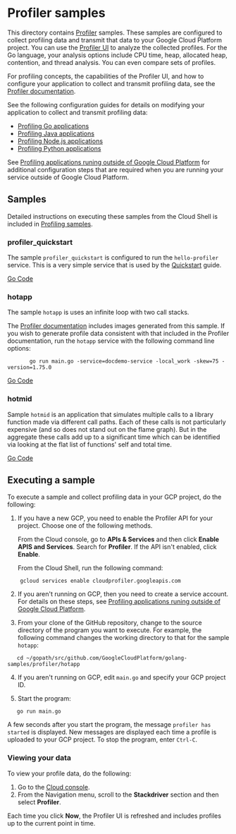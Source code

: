 # Profiler samples

This directory contains [Profiler](https://cloud.google.com/profiler/docs) samples.
These samples are configured to collect profiling data and transmit that data to your
Google Cloud Platform project. You can use the
[Profiler UI](https://cloud.google.com/profiler/docs/using-profiler)
to analyze the collected profiles. For the Go language, your analysis options include
CPU time, heap, allocated heap, contention, and thread analysis. You can even
compare sets of profiles.

For profiling concepts, the capabilities of the Profiler UI, and how to configure your application
to collect and transmit profiling data, see the
[Profiler documentation](https://cloud.google.com/profiler/docs).

See the following configuration guides for details on modifying your application to collect
and transmit profiling data:

+ [Profiling Go applications](https://cloud.google.com/profiler/docs/profiling-go)
+ [Profiling Java applications](https://cloud.google.com/profiler/docs/profiling-java)
+ [Profiling Node.js applications](https://cloud.google.com/profiler/docs/profiling-nodejs)
+ [Profiling Python applications](https://cloud.google.com/profiler/docs/profiling-python)

See
[Profiling applications runing outside of Google Cloud Platform](https://cloud.google.com/profiler/docs/profiling-external) 
for additional configuration steps that are required when you are running your service outside of
Google Cloud Platform.

## Samples

Detailed instructions on executing these samples from the Cloud Shell is included in
[Profiling samples](https://cloud.google.com/profiler/docs/samples).

### profiler_quickstart

The sample `profiler_quickstart` is configured to run the `hello-profiler` service.
This is a very simple service that is used by the
[Quickstart](https://cloud.google.com/profiler/docs/quickstart) guide.

[Go Code](/profiler/profiler_quickstart)

### hotapp

The sample `hotapp` is uses an infinite loop with two call stacks.

The [Profiler documentation](https://cloud.google.com/profiler/docs)
includes images generated from this sample. 
If you wish to generate profile data consistent with that included in the Profiler documentation,
run the `hotapp` service with the following command line options:
```
       go run main.go -service=docdemo-service -local_work -skew=75 -version=1.75.0
```

[Go Code](/profiler/hotapp)

### hotmid

Sample `hotmid` is an application that simulates multiple calls to a library
function made via different call paths. Each of these calls is not
particularly expensive (and so does not stand out on the flame graph). But
in the aggregate these calls add up to a significant time which can be
identified via looking at the flat list of functions' self and total time.

[Go Code](/profiler/hotmid)

## Executing a sample

To execute a sample and collect profiling data in your GCP project, do the following:

1.  If you have a new GCP, you need to enable the Profiler API for your project. Choose one of the following methods.

    From the Cloud console, go to **APIs & Services** and then click **Enable APIS and Services**.
    Search for **Profiler**.  If the API isn't enabled, click **Enable**.

    From the Cloud Shell, run the following command:
    
```
    gcloud services enable cloudprofiler.googleapis.com
``` 

2.  If you aren't running on GCP, then you need to create a service account. For details on these steps, see 
    [Profiling applications runing outside of Google Cloud Platform](https://cloud.google.com/profiler/docs/profiling-external).
    
3.  From your clone of the GitHub repository, change to the source directory of the program you want to execute.
    For example, the following command changes the working directory to that for the sample `hotapp`:
```
   cd ~/gopath/src/github.com/GoogleCloudPlatform/golang-samples/profiler/hotapp
```
4. If you aren't running on GCP, edit `main.go` and specify your GCP project ID.

5. Start the program:
```
   go run main.go
```

A few seconds after you start the program, the message `profiler has started` is displayed.
New messages are displayed each time a profile is uploaded to your GCP project.
To stop the program, enter `Ctrl-C`.

### Viewing your data

To view your profile data, do the following:

1. Go to the [Cloud console](https://console.cloud.google.com).
1. From the Navigation menu, scroll to the **Stackdriver** section and then select **Profiler**. 

Each time you click **Now**, the Profiler UI is refreshed and includes profiles up to the current point in time.

